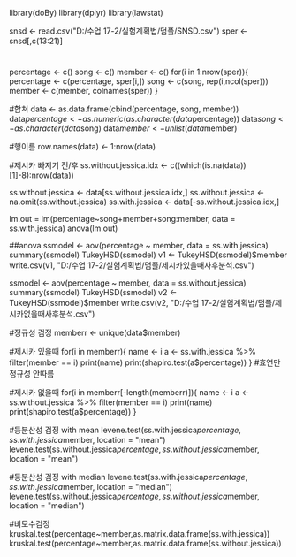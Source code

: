 library(doBy)
library(dplyr)
library(lawstat)

snsd <- read.csv("D:/수업 17-2/실험계획법/덤플/SNSD.csv")
sper <- snsd[,c(13:21)]

#
percentage <- c()
song <- c()
member <- c()
for(i in 1:nrow(sper)){
  percentage <- c(percentage, sper[i,])
  song <- c(song, rep(i,ncol(sper)))
  member <- c(member, colnames(sper))
}

#합쳐
data <- as.data.frame(cbind(percentage, song, member))
data$percentage <- as.numeric(as.character(data$percentage))
data$song <- as.character(data$song)
data$member <- unlist(data$member)

#행이름
row.names(data) <- 1:nrow(data)

#제시카 빠지기 전/후
ss.without.jessica.idx <- c((which(is.na(data))[1]-8):nrow(data))

ss.without.jessica <- data[ss.without.jessica.idx,]
ss.without.jessica <- na.omit(ss.without.jessica)
ss.with.jessica <- data[-ss.without.jessica.idx,]

lm.out = lm(percentage~song+member+song:member, data = ss.with.jessica)
anova(lm.out)


##anova
ssmodel <- aov(percentage ~ member, data = ss.with.jessica)
summary(ssmodel)
TukeyHSD(ssmodel)
v1 <- TukeyHSD(ssmodel)$member
write.csv(v1, "D:/수업 17-2/실험계획법/덤플/제시카있을때사후분석.csv")


ssmodel <- aov(percentage ~ member, data = ss.without.jessica)
summary(ssmodel)
TukeyHSD(ssmodel)
v2 <- TukeyHSD(ssmodel)$member
write.csv(v2, "D:/수업 17-2/실험계획법/덤플/제시카없을때사후분석.csv")

#정규성 검정
memberr <- unique(data$member)

#제시카 있을때 
for(i in memberr){
  name <- i
  a <- ss.with.jessica %>% filter(member == i)
  print(name)
  print(shapiro.test(a$percentage))
}
#효연만 정규성 안따름

#제시카 없을때
for(i in memberr[-length(memberr)]){
  name <- i
  a <- ss.without.jessica %>% filter(member == i)
  print(name)
  print(shapiro.test(a$percentage))
}

#등분산성 검정 with mean
levene.test(ss.with.jessica$percentage, ss.with.jessica$member, location = "mean")
levene.test(ss.without.jessica$percentage, ss.without.jessica$member, location = "mean")

#등분산성 검정 with median
levene.test(ss.with.jessica$percentage, ss.with.jessica$member, location = "median")
levene.test(ss.without.jessica$percentage, ss.without.jessica$member, location = "median")

#비모수검정
kruskal.test(percentage~member,as.matrix.data.frame(ss.with.jessica))
kruskal.test(percentage~member,as.matrix.data.frame(ss.without.jessica))
#
